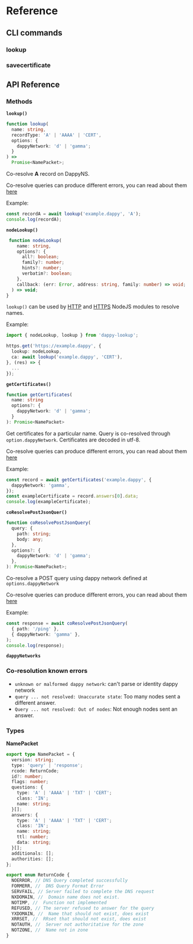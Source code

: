 # Reference

## CLI commands

### lookup

### savecertificate

## API Reference

### Methods

**`lookup()`**

```ts
function lookup(
  name: string,
  recordType: 'A' | 'AAAA' | 'CERT',
  options: {
    dappyNetwork: 'd' | 'gamma';
  }
) =>
  Promise<NamePacket>;

```

Co-resolve **A** record on DappyNS.

Co-resolve queries can produce different errors, you can read about them [here](REFERENCE.md#co-resolution-known-errors)

Example:

```ts
const recordA = await lookup('example.dappy', 'A');
console.log(recordA);
```

**`nodeLookup()`**

```ts
 function nodeLookup(
    name: string,
    options?: {
      all?: boolean;
      family?: number;
      hints?: number;
      verbatim?: boolean;
    },
    callback: (err: Error, address: string, family: number) => void;
  ) => void;
}
```

`lookup()` can be used by [HTTP](https://nodejs.org/api/http.html) and [HTTPS](https://nodejs.org/api/https.html) NodeJS modules to resolve names.

Example:

```ts
import { nodeLookup, lookup } from 'dappy-lookup';

https.get('https://example.dappy', {
  lookup: nodeLookup,
  ca: await lookup('example.dappy', 'CERT'),
}, (res) => {
  ...
});
```

**`getCertificates()`**

```ts
function getCertificates(
  name: string
  options?: {
    dappyNetwork: 'd' | 'gamma';
  }
): Promise<NamePacket>
```

Get certificates for a particular name. Query is co-resolved through `option.dappyNetwork`. Certificates are decoded in utf-8.

Co-resolve queries can produce different errors, you can read about them [here](REFERENCE.md#co-resolution-known-errors)

Example:

```ts
const record = await getCertificates('example.dappy', {
  dappyNetwork: 'gamma',
});
const exampleCertificate = record.answers[0].data;
console.log(exampleCertificate);
```

**`coResolvePostJsonQuer()`**

```ts
function coResolvePostJsonQuery(
  query: {
    path: string;
    body: any;
  },
  options?: {
    dappyNetwork: 'd' | 'gamma';
  },
): Promise<NamePacket>;
```

Co-resolve a POST query using dappy network defined at `options.dappyNetwork`

Co-resolve queries can produce different errors, you can read about them [here](REFERENCE.md#co-resolution-known-errors)

Example:

```ts
const response = await coResolvePostJsonQuery(
  { path: '/ping' },
  { dappyNetwork: 'gamma' },
);
console.log(response);
```

**`dappyNetworks`**

### Co-resolution known errors

- `unknown or malformed dappy network`: can't parse or identity dappy network
- `query ... not resolved: Unaccurate state`: Too many nodes sent a different answer.
- `Query ... not resolved: Out of nodes`: Not enough nodes sent an answer.

### Types

**NamePacket**

```ts
export type NamePacket = {
  version: string;
  type: 'query' | 'response';
  rcode: ReturnCode;
  id?: number;
  flags: number;
  questions: {
    type: 'A' | 'AAAA' | 'TXT' | 'CERT';
    class: 'IN';
    name: string;
  }[];
  answers: {
    type: 'A' | 'AAAA' | 'TXT' | 'CERT';
    class: 'IN';
    name: string;
    ttl: number;
    data: string;
  }[];
  additionals: [];
  authorities: [];
};

export enum ReturnCode {
  NOERROR, // DNS Query completed successfully
  FORMERR, //  DNS Query Format Error
  SERVFAIL, // Server failed to complete the DNS request
  NXDOMAIN, //  Domain name does not exist.
  NOTIMP, //  Function not implemented
  REFUSED, // The server refused to answer for the query
  YXDOMAIN, //  Name that should not exist, does exist
  XRRSET, //  RRset that should not exist, does exist
  NOTAUTH, //  Server not authoritative for the zone
  NOTZONE, //  Name not in zone
}
```
